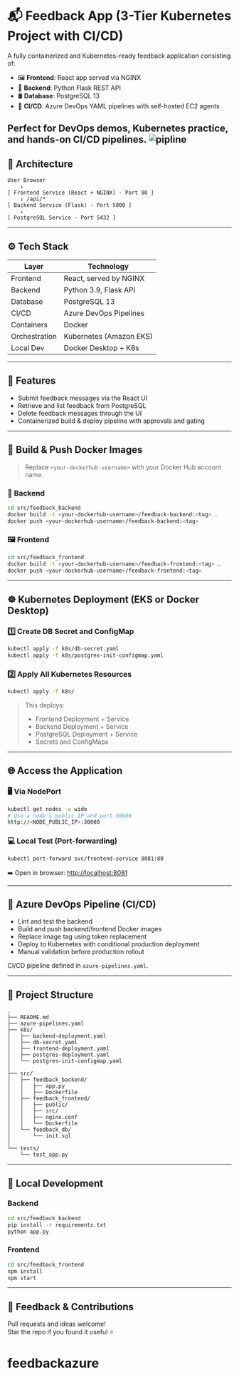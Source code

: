 # 📬 Feedback App (3-Tier Kubernetes Project with CI/CD)

A fully containerized and Kubernetes-ready feedback application consisting of:

- 🖼️ **Frontend**: React app served via NGINX  
- 🧠 **Backend**: Python Flask REST API  
- 🛢️ **Database**: PostgreSQL 13  
- 🔁 **CI/CD**: Azure DevOps YAML pipelines with self-hosted EC2 agents  

Perfect for DevOps demos, Kubernetes practice, and hands-on CI/CD pipelines.
![pipline](https://github.com/MalakAmgad/feedbackazure/blob/main/azure.png)
---

## 🔧 Architecture

```
User Browser
    ↓
[ Frontend Service (React + NGINX) - Port 80 ]
    ↓ /api/*
[ Backend Service (Flask) - Port 5000 ]
    ↓
[ PostgreSQL Service - Port 5432 ]
```

---

## ⚙️ Tech Stack

| Layer         | Technology                 |
|---------------|----------------------------|
| Frontend      | React, served by NGINX     |
| Backend       | Python 3.9, Flask API      |
| Database      | PostgreSQL 13              |
| CI/CD         | Azure DevOps Pipelines     |
| Containers    | Docker                     |
| Orchestration | Kubernetes (Amazon EKS)    |
| Local Dev     | Docker Desktop + K8s       |

---

## 📝 Features

- Submit feedback messages via the React UI  
- Retrieve and list feedback from PostgreSQL  
- Delete feedback messages through the UI  
- Containerized build & deploy pipeline with approvals and gating  

---

## 🚀 Build & Push Docker Images

> Replace `<your-dockerhub-username>` with your Docker Hub account name.

### 🧠 Backend
```bash
cd src/feedback_backend
docker build -t <your-dockerhub-username>/feedback-backend:<tag> .
docker push <your-dockerhub-username>/feedback-backend:<tag>
```

### 🖼️ Frontend
```bash
cd src/feedback_frontend
docker build -t <your-dockerhub-username>/feedback-frontend:<tag> .
docker push <your-dockerhub-username>/feedback-frontend:<tag>
```

---

## ☸️ Kubernetes Deployment (EKS or Docker Desktop)

### 1️⃣ Create DB Secret and ConfigMap
```bash
kubectl apply -f k8s/db-secret.yaml
kubectl apply -f k8s/postgres-init-configmap.yaml
```

### 2️⃣ Apply All Kubernetes Resources
```bash
kubectl apply -f k8s/
```

> This deploys:
> - Frontend Deployment + Service  
> - Backend Deployment + Service  
> - PostgreSQL Deployment + Service  
> - Secrets and ConfigMaps  

---

## 🌐 Access the Application

### 🖥️ Via NodePort
```bash
kubectl get nodes -o wide
# Use a node's public IP and port 30080
http://<NODE_PUBLIC_IP>:30080
```

### 💻 Local Test (Port-forwarding)
```bash
kubectl port-forward svc/frontend-service 8081:80
```
➡️ Open in browser: [http://localhost:8081](http://localhost:8081)

---

## 🔁 Azure DevOps Pipeline (CI/CD)

- Lint and test the backend
- Build and push backend/frontend Docker images
- Replace image tag using token replacement
- Deploy to Kubernetes with conditional production deployment
- Manual validation before production rollout

CI/CD pipeline defined in `azure-pipelines.yaml`.

---

## 📂 Project Structure

```
.
├── README.md
├── azure-pipelines.yaml
├── k8s/
│   ├── backend-deployment.yaml
│   ├── db-secret.yaml
│   ├── frontend-deployment.yaml
│   ├── postgres-deployment.yaml
│   └── postgres-init-configmap.yaml
│
├── src/
│   ├── feedback_backend/
│   │   ├── app.py
│   │   ├── Dockerfile
│   ├── feedback_frontend/
│   │   ├── public/
│   │   ├── src/
│   │   ├── nginx.conf
│   │   └── Dockerfile
│   └── feedback_db/
│       └── init.sql
│
└── tests/
    └── test_app.py
```

---

## 🧪 Local Development

### Backend
```bash
cd src/feedback_backend
pip install -r requirements.txt
python app.py
```

### Frontend
```bash
cd src/feedback_frontend
npm install
npm start
```

---

## 🙌 Feedback & Contributions

Pull requests and ideas welcome!  
Star the repo if you found it useful ⭐
# feedbackazure
